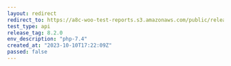 ```yaml
---
layout: redirect
redirect_to: https://a8c-woo-test-reports.s3.amazonaws.com/public/release/8.2.0/php-7.4/api/index.html
test_type: api
release_tag: 8.2.0
env_description: "php-7.4"
created_at: "2023-10-10T17:22:09Z"
passed: false
---
```

